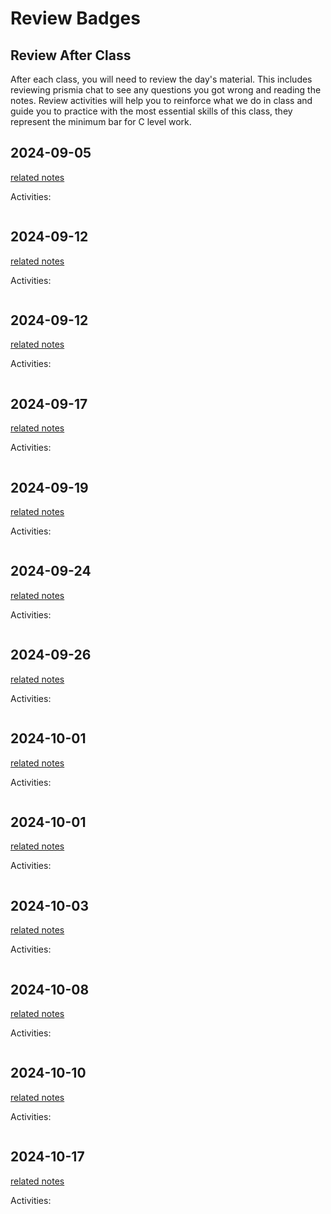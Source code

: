 
# Review Badges


## Review After Class

After each class, you will need to review the day's material. This includes reviewing prismia chat to see any questions you got wrong and reading the notes.  Review activities will help you to reinforce what we do in class and guide you to practice with the most essential skills of this class, they represent the minimum bar for C level work.  



## 2024-09-05

[related notes](../notes/2024-9-05)

Activities:
```{include} ../_review_/2024-09-05.md
```
## 2024-09-12

[related notes](../notes/2024-09-12)

Activities:
```{include} ../_review/2024-09-12.md
```
## 2024-09-12

[related notes](../notes/2024-09-12)

Activities:
```{include} ../_review/2024-09-12.md
```
## 2024-09-17

[related notes](../notes/2024-09-17)

Activities:
```{include} ../_review/2024-09-17.md
```
## 2024-09-19

[related notes](../notes/2024-09-19)

Activities:
```{include} ../_review/2024-09-19.md
```
## 2024-09-24

[related notes](../notes/2024-09-24)

Activities:
```{include} ../_review/2024-09-24.md
```
## 2024-09-26

[related notes](../notes/2024-09-26)

Activities:
```{include} ../_review/2024-09-26.md
```
## 2024-10-01

[related notes](../notes/2024-10-01)

Activities:
```{include} ../_review/2024-10-01.md
```
## 2024-10-01

[related notes](../notes/2024-10-01)

Activities:
```{include} ../_review/2024-10-01.md
```
## 2024-10-03

[related notes](../notes/2024-10-03)

Activities:
```{include} ../_review/2024-10-03.md
```
## 2024-10-08

[related notes](../notes/2024-10-08)

Activities:
```{include} ../_review/2024-10-08.md
```
## 2024-10-10

[related notes](../notes/2024-10-10)

Activities:
```{include} ../_review/2024-10-10.md
```
## 2024-10-17

[related notes](../notes/2024-10-17)

Activities:
```{include} ../_review/2024-10-17.md
```